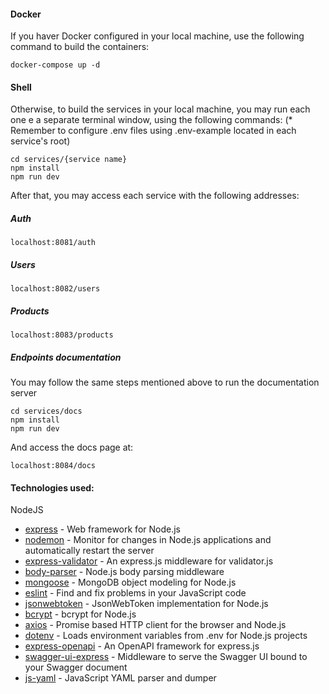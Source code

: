 #### Docker

If you haver Docker configured in your local machine, use the following command to build the containers:
```
docker-compose up -d
```


#### Shell

Otherwise, to build the services in your local machine, you may run each one e a separate terminal window, using the following commands:
(* Remember to configure .env files using .env-example located in each service's root)
```
cd services/{service name}
npm install
npm run dev
```

After that, you may access each service with the following addresses:

##### Auth
```
localhost:8081/auth
```

##### Users
```
localhost:8082/users
```

##### Products
```
localhost:8083/products
```

##### Endpoints documentation

You may follow the same steps mentioned above to run the documentation server 
```
cd services/docs
npm install
npm run dev
```
And access the docs page at:
```
localhost:8084/docs

```


#### Technologies used:

NodeJS

* [express](https://github.com/expressjs/express) - Web framework for Node.js
* [nodemon](https://github.com/remy/nodemon) - Monitor for changes in Node.js applications and automatically restart the server
* [express-validator](https://github.com/express-validator/express-validator) - An express.js middleware for validator.js
* [body-parser](https://github.com/expressjs/body-parser) - Node.js body parsing middleware
* [mongoose](https://github.com/Automattic/mongoose) - MongoDB object modeling for Node.js
* [eslint](https://github.com/eslint/eslint) - Find and fix problems in your JavaScript code
* [jsonwebtoken](https://github.com/auth0/node-jsonwebtoken) - JsonWebToken implementation for Node.js
* [bcrypt](https://github.com/kelektiv/node.bcrypt.js) - bcrypt for Node.js
* [axios](https://github.com/axios/axios) - Promise based HTTP client for the browser and Node.js
* [dotenv](https://github.com/motdotla/dotenv) - Loads environment variables from .env for Node.js projects
* [express-openapi](https://github.com/kogosoftwarellc/open-api/tree/master/packages/express-openapi) - An OpenAPI framework for express.js
* [swagger-ui-express](https://github.com/scottie1984/swagger-ui-express) - Middleware to serve the Swagger UI bound to your Swagger document
* [js-yaml](https://github.com/nodeca/js-yaml) - JavaScript YAML parser and dumper